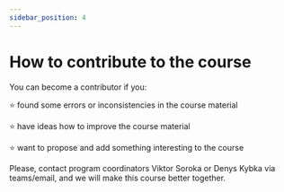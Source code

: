 ```yaml
---
sidebar_position: 4
---
```


# How to contribute to the course
You can become a contributor if you:

&#11088; found some errors or inconsistencies in the course material

&#11088; have ideas how to improve the course material

&#11088; want to propose and add something interesting to the course

Please, contact program coordinators Viktor Soroka or Denys Kybka via teams/email, and we will make this course better together.
